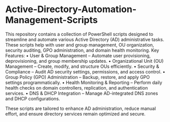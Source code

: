# Active-Directory-Automation-Management-Scripts
This repository contains a collection of PowerShell scripts designed to streamline and automate various Active Directory (AD) administrative tasks. These scripts help with user and group management, OU organization, security auditing, GPO administration, and domain health monitoring.
Key Features:
	•	User & Group Management – Automate user provisioning, deprovisioning, and group membership updates.
	•	Organizational Unit (OU) Management – Create, modify, and structure OUs efficiently.
	•	Security & Compliance – Audit AD security settings, permissions, and access control.
	•	Group Policy (GPO) Administration – Backup, restore, and apply GPO settings programmatically.
	•	Health Monitoring & Reporting – Perform daily health checks on domain controllers, replication, and authentication services.
	•	DNS & DHCP Integration – Manage AD-integrated DNS zones and DHCP configurations.

These scripts are tailored to enhance AD administration, reduce manual effort, and ensure directory services remain optimized and secure.
